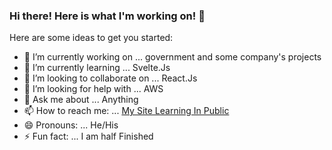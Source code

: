 ### Hi there! Here is what I'm working on! 👋


Here are some ideas to get you started:

- 🔭 I’m currently working on ... government and some company's projects
- 🌱 I’m currently learning ... Svelte.Js
- 👯 I’m looking to collaborate on ... React.Js
- 🤔 I’m looking for help with ... AWS
- 💬 Ask me about ... Anything
- 📫 How to reach me: ... [My Site Learning In Public](https://www.alfieqashwa.me)
- 😄 Pronouns: ... He/His
- ⚡ Fun fact: ... I am half Finished

